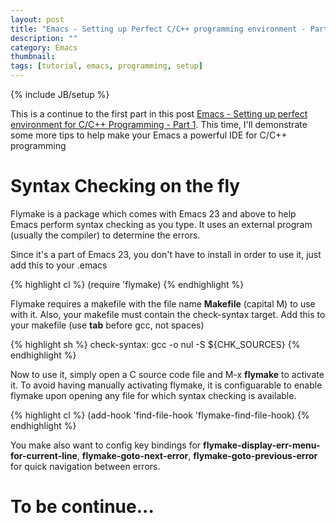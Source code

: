 ```yaml
---
layout: post
title: "Emacs - Setting up Perfect C/C++ programming environment - Part 2"
description: ""
category: Emacs
thumbnail: 
tags: [tutorial, emacs, programming, setup]
---
```

{% include JB/setup %}

This is a continue to the first part in this post
[Emacs - Setting up perfect environment for C/C++ Programming - Part 1](/2013/03/10/emacs-setting-up-perfect-environment-for-cc-programming/).
This time, I'll demonstrate some more tips to help make your Emacs a powerful
IDE for C/C++ programming

# Syntax Checking on the fly

Flymake is a package which comes with Emacs 23 and above to help Emacs perform
syntax checking as you type. It uses an external program (usually the compiler)
to determine the errors.

Since it's a part of Emacs 23, you don't have to install in order to use it,
just add this to your .emacs

{% highlight cl %}
(require 'flymake)
{% endhighlight %}

Flymake requires a
makefile with the file name **Makefile** (capital M) to use with it. Also, your
makefile must contain the check-syntax target. Add this to your makefile (use
**tab** before gcc, not spaces)

{% highlight sh %}
check-syntax:
     gcc -o nul -S ${CHK_SOURCES}
{% endhighlight %}

Now to use it, simply open a C source code file and M-x **flymake** to activate
it. To avoid having manually activating flymake, it is configuarable to enable
flymake upon opening any file for which syntax checking is available.

{% highlight cl %}
(add-hook 'find-file-hook 'flymake-find-file-hook)
{% endhighlight %}

You make also want to config key bindings for
**flymake-display-err-menu-for-current-line**, **flymake-goto-next-error**,
**flymake-goto-previous-error** for quick navigation between errors.

# To be continue...
